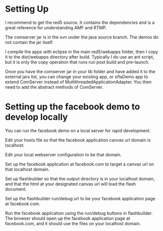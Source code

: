 # Setting Up #

I recommend to get the red5 source. It contains the dependencies and is a great reference for understanding AMF and RTMP.

The comserver jar is in the svn under the java source branch. The demos do not contain the jar itself.

I compile the apps with eclipse in the main red5/webapps folder, then I copy it to the dist/webapps directory after build. Typically I do use an ant script, but it is only the copy operation that runs run post build and pre-launch.

Once you have the comserver jar in your lib folder and have added it to the external jars list, you can change your existing app, or oflaDemo app to extend ComServer instead of MultithreadedApplicationAdapter. You then need to add the abstract methods of ComServer.

# Setting up the facebook demo to develop locally #

You can run the facebook demo on a local server for rapid development.

Edit your hosts file so that the facebook application canvas url domain is localhost.

Edit your local webserver configuration to be that domain.

Set up the facebook application at facebook.com to target a canvas url on that localhost domain.

Set up flashbuilder so that the output directory is in your localhost domain, and that the html at your designated canvas url will load the flash document.

Set up the flashbuilder run/debug url to be your facebook application page at facebook.com.

Run the facebook application using the run/debug buttons in flashbuilder. The browser should open up the facebook application page at facebook.com, and it should use the files on your localhost domain.